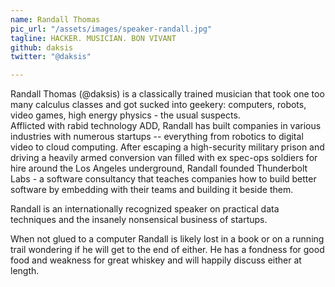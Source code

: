 ```yaml
---
name: Randall Thomas
pic_url: "/assets/images/speaker-randall.jpg"
tagline: HACKER. MUSICIAN. BON VIVANT
github: daksis
twitter: "@daksis"

---
```

Randall Thomas (@daksis) is a classically trained musician that took one too many calculus classes and got sucked into geekery: computers, robots, video games, high energy physics - the usual suspects.  
Afflicted with rabid technology ADD, Randall has built companies in various industries with numerous startups -- everything from robotics to digital video to cloud computing. After escaping a high-security military prison and driving a heavily armed conversion van filled with ex spec-ops soldiers for hire around the Los Angeles underground, Randall founded Thunderbolt Labs - a software consultancy that teaches companies how to build better software by embedding with their teams and building it beside them.

Randall is an internationally recognized speaker on practical data techniques and the insanely nonsensical business of startups.

When not glued to a computer Randall is likely lost in a book or on a running trail wondering if he will get to the end of either. He has a fondness for good food and weakness for great whiskey and will happily discuss either at length.